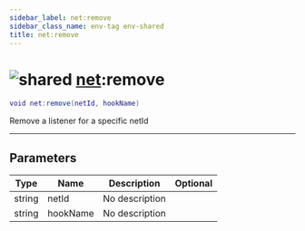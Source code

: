 ```yaml
---
sidebar_label: net:remove
sidebar_class_name: env-tag env-shared
title: net:remove
---
```


# <img src='/img/wiki/shared.png' alt='shared' data-tag='env-tag' /> [net](../net/README.md):remove

```lua
void net:remove(netId, hookName)
```

Remove a listener for a specific netId<br/>

-----------------
## Parameters

| Type   | Name | Description | Optional |
| ------ | ---- | ----------- | -------: |
| string | netId | No description |   |
| string | hookName | No description |   |
